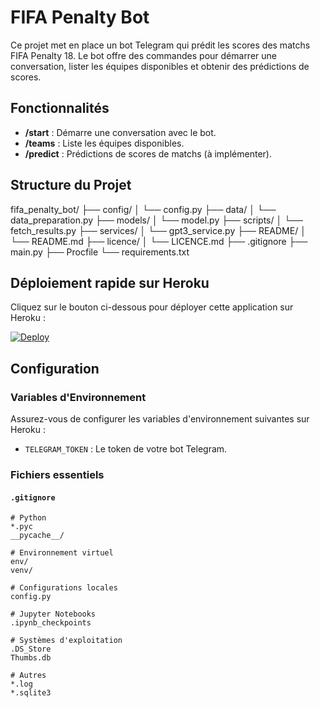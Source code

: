 # FIFA Penalty Bot

Ce projet met en place un bot Telegram qui prédit les scores des matchs FIFA Penalty 18. Le bot offre des commandes pour démarrer une conversation, lister les équipes disponibles et obtenir des prédictions de scores.

## Fonctionnalités

- **/start** : Démarre une conversation avec le bot.
- **/teams** : Liste les équipes disponibles.
- **/predict** : Prédictions de scores de matchs (à implémenter).

## Structure du Projet

fifa_penalty_bot/
├── config/
│   └── config.py
├── data/
│   └── data_preparation.py
├── models/
│   └── model.py
├── scripts/
│   └── fetch_results.py
├── services/
│   └── gpt3_service.py
├── README/
│   └── README.md
├── licence/
│   └── LICENCE.md
├── .gitignore
├── main.py
├── Procfile
└── requirements.txt

## Déploiement rapide sur Heroku

Cliquez sur le bouton ci-dessous pour déployer cette application sur Heroku :

[![Deploy](https://www.herokucdn.com/deploy/button.svg)](https://www.heroku.com/deploy?template=https://github.com/prgofficial/URLuploader-with-Hotstar)

## Configuration

### Variables d'Environnement

Assurez-vous de configurer les variables d'environnement suivantes sur Heroku :

- `TELEGRAM_TOKEN` : Le token de votre bot Telegram.

### Fichiers essentiels

#### `.gitignore`

```plaintext
# Python
*.pyc
__pycache__/

# Environnement virtuel
env/
venv/

# Configurations locales
config.py

# Jupyter Notebooks
.ipynb_checkpoints

# Systèmes d'exploitation
.DS_Store
Thumbs.db

# Autres
*.log
*.sqlite3
